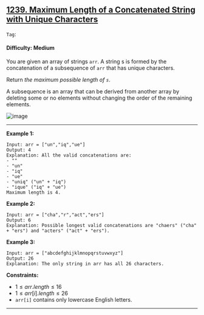 ## [1239. Maximum Length of a Concatenated String with Unique Characters](https://leetcode.com/problems/maximum-length-of-a-concatenated-string-with-unique-characters)

```Tag```:

#### Difficulty: Medium

You are given an array of strings ```arr```. A string s is formed by the concatenation of a subsequence of ```arr``` that has unique characters.

Return _the maximum possible length of ```s```_.

A subsequence is an array that can be derived from another array by deleting some or no elements without changing the order of the remaining elements.

![image](https://github.com/quananhle/Python/assets/35042430/277b229f-18e4-420b-ab2e-6b002ca50b02)

---

__Example 1:__
```
Input: arr = ["un","iq","ue"]
Output: 4
Explanation: All the valid concatenations are:
- ""
- "un"
- "iq"
- "ue"
- "uniq" ("un" + "iq")
- "ique" ("iq" + "ue")
Maximum length is 4.
```

__Example 2:__
```
Input: arr = ["cha","r","act","ers"]
Output: 6
Explanation: Possible longest valid concatenations are "chaers" ("cha" + "ers") and "acters" ("act" + "ers").
```

__Example 3:__
```
Input: arr = ["abcdefghijklmnopqrstuvwxyz"]
Output: 26
Explanation: The only string in arr has all 26 characters.
```

__Constraints:__

- $1 \le arr.length \le 16$
- $1 \le arr[i].length \le 26$
- ```arr[i]``` contains only lowercase English letters.

---
